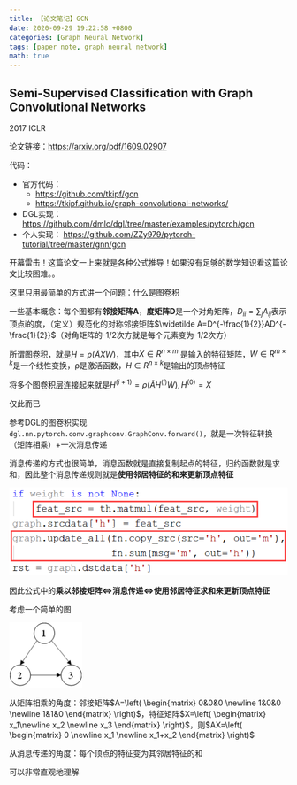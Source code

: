 ```yaml
---
title: 【论文笔记】GCN
date: 2020-09-29 19:22:58 +0800
categories: [Graph Neural Network]
tags: [paper note, graph neural network]
math: true
---
```

## Semi-Supervised Classification with Graph Convolutional Networks
2017 ICLR

论文链接：<https://arxiv.org/pdf/1609.02907>

代码：
* 官方代码：
  * <https://github.com/tkipf/gcn>
  * <https://tkipf.github.io/graph-convolutional-networks/>
* DGL实现：<https://github.com/dmlc/dgl/tree/master/examples/pytorch/gcn>
* 个人实现： <https://github.com/ZZy979/pytorch-tutorial/tree/master/gnn/gcn>

开幕雷击！这篇论文一上来就是各种公式推导！如果没有足够的数学知识看这篇论文比较困难。。

这里只用最简单的方式讲一个问题：什么是图卷积

一些基本概念：每个图都有**邻接矩阵A**，**度矩阵D**是一个对角矩阵，$D_{ii}=\sum_j A_{ij}$表示顶点i的度，（定义）规范化的对称邻接矩阵$\widetilde A=D^{-\frac{1}{2}}AD^{-\frac{1}{2}}$（对角矩阵的-1/2次方就是每个元素变为-1/2次方）

所谓图卷积，就是$H=\rho (\widetilde AXW)$，其中$X \in R^{n \times m}$ 是输入的特征矩阵，$W \in R^{m \times k}$是一个线性变换，ρ是激活函数，$H \in R^{n \times k}$是输出的顶点特征

将多个图卷积层连接起来就是$H^{(i+1)}=\rho (\widetilde AH^{(i)}W),H^{(0)}=X$

仅此而已

参考DGL的图卷积实现`dgl.nn.pytorch.conv.graphconv.GraphConv.forward()`，就是一次特征转换（矩阵相乘）+一次消息传递

消息传递的方式也很简单，消息函数就是直接复制起点的特征，归约函数就是求和，因此整个消息传递规则就是**使用邻居特征的和来更新顶点特征**

![消息传递](/assets/images/gcn/消息传递.png)

因此公式中的**乘以邻接矩阵⇔消息传递⇔使用邻居特征求和来更新顶点特征**

考虑一个简单的图

![示例图](/assets/images/gcn/示例图.png)

从矩阵相乘的角度：邻接矩阵$A=\left( \begin{matrix} 0&0&0 \newline 1&0&0 \newline 1&1&0 \end{matrix} \right)$，特征矩阵$X=\left( \begin{matrix} x_1\newline x_2 \newline x_3 \end{matrix} \right)$，则$AX=\left( \begin{matrix} 0 \newline x_1 \newline x_1+x_2 \end{matrix} \right)$

从消息传递的角度：每个顶点的特征变为其邻居特征的和

可以非常直观地理解

